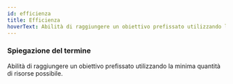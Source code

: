 ```yaml
---
id: efficienza
title: Efficienza
hoverText: Abilità di raggiungere un obiettivo prefissato utilizzando la minima quantità di risorse possibile.
---
```


### Spiegazione del termine

Abilità di raggiungere un obiettivo prefissato utilizzando la minima quantità di risorse possibile.
